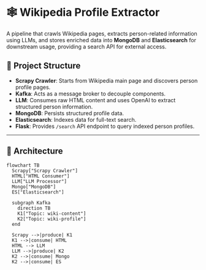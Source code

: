 # 🕸️ Wikipedia Profile Extractor

A pipeline that crawls Wikipedia pages, extracts person-related information using LLMs, and stores enriched data into **MongoDB** and **Elasticsearch** for downstream usage, providing a search API for external access.

## 🔧 Project Structure

- **Scrapy Crawler**: Starts from Wikipedia main page and discovers person profile pages.
- **Kafka**: Acts as a message broker to decouple components.
- **LLM**: Consumes raw HTML content and uses OpenAI to extract structured person information.
- **MongoDB**: Persists structured profile data.
- **Elasticsearch**: Indexes data for full-text search.
- **Flask**: Provides `/search` API endpoint to query indexed person profiles.

---

## 🧱 Architecture

```mermaid
flowchart TB
  Scrapy["Scrapy Crawler"]
  HTML["HTML Consumer"]
  LLM["LLM Processor"]
  Mongo["MongoDB"]
  ES["Elasticsearch"]

  subgraph Kafka
    direction TB
    K1["Topic: wiki-content"]
    K2["Topic: wiki-profile"]
  end

  Scrapy -->|produce| K1
  K1 -->|consume| HTML
  HTML --> LLM
  LLM -->|produce| K2
  K2 -->|consume| Mongo
  K2 -->|consume| ES
